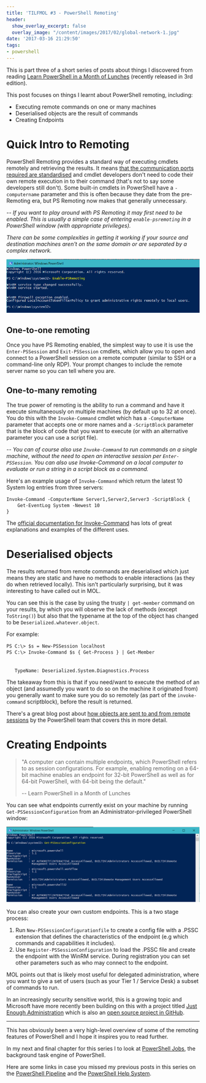 ```yaml
---
title: 'TILFMOL #3 - PowerShell Remoting'
header:
  show_overlay_excerpt: false
  overlay_image: "/content/images/2017/02/global-network-1.jpg"
date: '2017-03-16 21:29:50'
tags:
- powershell
---
```

This is part three of a short series of posts about things I discovered from reading [Learn PowerShell in a Month of Lunches](https://www.manning.com/books/learn-windows-powershell-in-a-month-of-lunches-third-edition) (recently released in 3rd edition).

This post focuses on things I learnt about PowerShell remoting, including:

- Executing remote commands on one or many machines
- Deserialised objects are the result of commands
- Creating Endpoints

# Quick Intro to Remoting

PowerShell Remoting provides a standard way of executing cmdlets remotely and retrieving the results. It means [that the communication ports required are standardised](https://blogs.msdn.microsoft.com/wmi/2009/07/22/new-default-ports-for-ws-management-and-powershell-remoting/) and cmdlet developers don't need to code their own remote execution in to their command (that's not to say some developers still don't). Some built-in cmdlets in PowerShell have a `-computername` parameter and this is often because they date from the pre-Remoting era, but PS Remoting now makes that generally unnecessary.

*-- If you want to play around with PS Remoting it may first need to be enabled. This is usually a simple case of entering `enable-psremoting` in a PowerShell window (with appropriate privileges).*

*There can be some complexities in getting it working if your source and destination machines aren't on the same domain or are separated by a complex network.*

![Enabling PowerShell Remoting](/content/images/2017/03/Enable-PSRemoting.png)

## One-to-one remoting

Once you have PS Remoting enabled, the simplest way to use it is use the `Enter-PSSession` and `Exit-PSSession` cmdlets, which allow you to open and connect to a PowerShell session on a remote computer (similar to SSH or a command-line only RDP). Your prompt changes to include the remote server name so you can tell where you are.

## One-to-many remoting

The true power of remoting is the ability to run a command and have it execute simultaneously on multiple machines (by default up to 32 at once). You do this with the `Invoke-Command` cmdlet which has a `-ComputerName` parameter that accepts one or more names and a `-ScriptBlock` parameter that is the block of code that you want to execute (or with an alternative parameter you can use a script file). 

*-- You can of course also use `Invoke-Command` to run commands on a single machine, without the need to open an interactive session per `Enter-PSSession`. You can also use Invoke-Command on a local computer to evaluate or run a string in a script block as a command.*

Here's an example usage of `Invoke-Command` which return the latest 10 System log entries from three servers:
```
Invoke-Command -ComputerName Server1,Server2,Server3 -ScriptBlock { 
    Get-EventLog System -Newest 10
}
```

The [official documentation for Invoke-Command](https://msdn.microsoft.com/en-us/powershell/reference/5.1/microsoft.powershell.core/invoke-command) has lots of great explanations and examples of the different uses.

# Deserialised objects

The results returned from remote commands are deserialised which just means they are static and have no methods to enable interactions (as they do when retrieved locally). This isn't particularly surprising, but it was interesting to have called out in MOL.

You can see this is the case by using the trusty `| get-member` command on your results, by which you will observe the lack of methods (except `ToString()`) but also that the typename at the top of the object has changed to be `Deserialized.whatever.object`. 

For example:

```
PS C:\> $s = New-PSSession localhost
PS C:\> Invoke-Command $s { Get-Process } | Get-Member


   TypeName: Deserialized.System.Diagnostics.Process
```

The takeaway from this is that if you need/want to execute the method of an object (and assumedly you want to do so on the machine it originated from) you generally want to make sure you do so remotely (as part of the `invoke-command` scriptblock), before the result is returned.

There's a great blog post about [how objects are sent to and from remote sessions](https://blogs.msdn.microsoft.com/powershell/2010/01/07/how-objects-are-sent-to-and-from-remote-sessions/) by the PowerShell team that covers this in more detail.

# Creating Endpoints

> "A computer can contain multiple endpoints, which PowerShell refers to as session configurations. For example, enabling remoting on a 64-bit machine enables an endpoint for 32-bit PowerShell as well as for 64-bit PowerShell, with 64-bit being the default." 
>
> -- Learn PowerShell in a Month of Lunches

You can see what endpoints currently exist on your machine by running `Get-PSSessionConfiguration` from an Administrator-privileged PowerShell window: 

![](/content/images/2017/03/PowerShell-Endpoints.png)

You can also create your own custom endpoints. This is a two stage process:

1. Run `New-PSSessionConfigurationfile` to create a config file with a .PSSC extension that defines the characteristics of the endpoint (e.g which commands and capabilities it includes).
2. Use `Register-PSSessionConfiguration` to load the .PSSC file and create the endpoint with the WinRM service. During registration you can set other parameters such as who may connect to the endpoint.

MOL points out that is likely most useful for delegated administration, where you want to give a set of users (such as your Tier 1 / Service Desk) a subset of commands to run.

In an increasingly security sensitive world, this is a growing topic and Microsoft have more recently been building on this with a project titled [Just Enough Administration](https://msdn.microsoft.com/en-us/powershell/jea/overview) which is also an [open source project in GitHub](https://github.com/PowerShell/JEA).

---
This has obviously been a very high-level overview of some of the remoting features of PowerShell and I hope it inspires you to read further. 

In my next and final chapter for this series I to look at [PowerShell Jobs](http://wragg.io/tilfmol-4-powershell-jobs/), the background task engine of PowerShell.

Here are some links in case you missed my previous posts in this series on the [PowerShell Pipeline](http://wragg.io/tilfmol1-the-powershell-pipeline/) and the [PowerShell Help System](http://wragg.io/tilfmol-2-powershell-help/).
